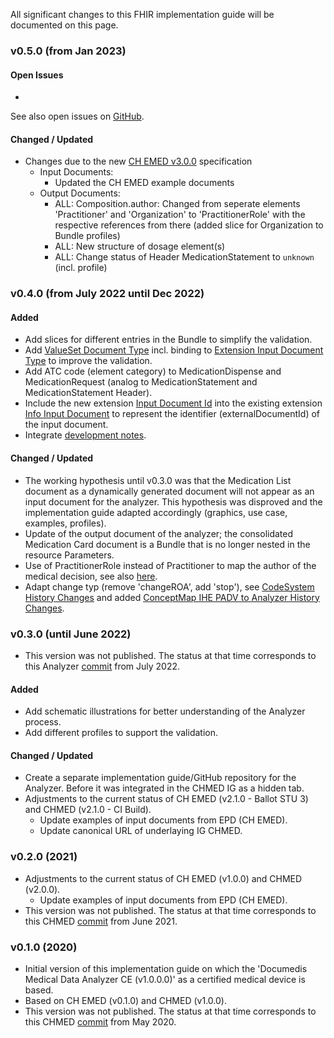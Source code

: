 
All significant changes to this FHIR implementation guide will be documented on this page.

### v0.5.0 (from Jan 2023)

#### Open Issues
* 

See also open issues on [GitHub](https://github.com/ahdis/hci-analyzer/issues).

#### Changed / Updated
* Changes due to the new [CH EMED v3.0.0](https://fhir.ch/ig/ch-emed/3.0.0/index.html) specification
   * Input Documents:
      * Updated the CH EMED example documents
   * Output Documents: 
      * ALL: Composition.author: Changed from seperate elements 'Practitioner' and 'Organization' to 'PractitionerRole' with the respective references from there (added slice for Organization to Bundle profiles)
      * ALL: New structure of dosage element(s)
      * ALL: Change status of Header MedicationStatement to `unknown` (incl. profile)



### v0.4.0 (from July 2022 until Dec 2022)

#### Added
* Add slices for different entries in the Bundle to simplify the validation.
* Add [ValueSet Document Type](ValueSet-document-type.html) incl. binding to [Extension Input Document Type](StructureDefinition-inputdocumenttype.html) to improve the validation.
* Add ATC code (element category) to MedicationDispense and MedicationRequest (analog to MedicationStatement and MedicationStatement Header).
* Include the new extension [Input Document Id](StructureDefinition-inputdocumentid.html) into the existing extension [Info Input Document](StructureDefinition-infoinputdocument.html) to represent the identifier (externalDocumentId) of the input document.
* Integrate [development notes](development.html).

#### Changed / Updated
* The working hypothesis until v0.3.0 was that the Medication List document as a dynamically generated document will not appear as an input document for the analyzer. This hypothesis was disproved and the implementation guide adapted accordingly (graphics, use case, examples, profiles). 
* Update of the output document of the analyzer; the consolidated Medication Card document is a Bundle that is no longer nested in the resource Parameters.
* Use of PractitionerRole instead of Practitioner to map the author of the medical decision, see also [here](development.html#authors).
* Adapt change typ (remove 'changeROA', add 'stop'), see [CodeSystem History Changes](CodeSystem-history-changes.html) and added [ConceptMap IHE PADV to Analyzer History Changes](ConceptMap-ihe-padv-to-analyzer-history-changes.html).



### v0.3.0 (until June 2022)
* This version was not published. The status at that time corresponds to this Analyzer [commit](https://github.com/ahdis/hci-analyzer/commit/754f53612d81614c8beefd022bedffad10946222) from July 2022.
#### Added
* Add schematic illustrations for better understanding of the Analyzer process.
* Add different profiles to support the validation.
#### Changed / Updated
* Create a separate implementation guide/GitHub repository for the Analyzer. Before it was integrated in the CHMED IG as a hidden tab.
* Adjustments to the current status of CH EMED (v2.1.0 - Ballot STU 3) and CHMED (v2.1.0 - CI Build).
   * Update examples of input documents from EPD (CH EMED).
   * Update canonical URL of underlaying IG CHMED.



### v0.2.0 (2021)
* Adjustments to the current status of CH EMED (v1.0.0) and CHMED (v2.0.0).
   * Update examples of input documents from EPD (CH EMED). 
* This version was not published. The status at that time corresponds to this CHMED [commit](https://github.com/ahdis/chmed/tree/6abdc26b260d48246ddce5240606217c2766c81d) from June 2021.



### v0.1.0 (2020)
* Initial version of this implementation guide on which the 'Documedis Medical Data Analyzer CE (v1.0.0.0)' as a certified medical device is based.   
* Based on CH EMED (v0.1.0) and CHMED (v1.0.0).
* This version was not published. The status at that time corresponds to this CHMED [commit](https://github.com/ahdis/chmed/tree/371f5c04ecca44f0860047ebbc1a25ca60987ae4) from May 2020.
